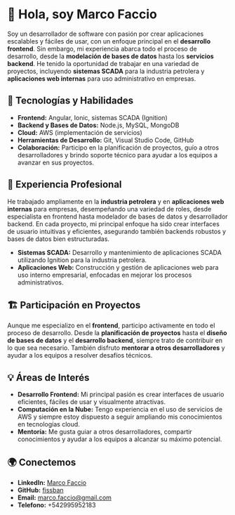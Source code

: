# 👋 Hola, soy Marco Faccio

Soy un desarrollador de software con pasión por crear aplicaciones escalables y fáciles de usar, con un enfoque principal en el **desarrollo frontend**. Sin embargo, mi experiencia abarca todo el proceso de desarrollo, desde la **modelación de bases de datos** hasta los **servicios backend**. He tenido la oportunidad de trabajar en una variedad de proyectos, incluyendo **sistemas SCADA** para la industria petrolera y **aplicaciones web internas** para uso administrativo en empresas.

## 🔧 Tecnologías y Habilidades

- **Frontend:** Angular, Ionic, sistemas SCADA (Ignition)
- **Backend y Bases de Datos:** Node.js, MySQL, MongoDB
- **Cloud:** AWS (implementación de servicios)
- **Herramientas de Desarrollo:** Git, Visual Studio Code, GitHub
- **Colaboración:** Participo en la planificación de proyectos, guío a otros desarrolladores y brindo soporte técnico para ayudar a los equipos a avanzar en sus proyectos.

## 💼 Experiencia Profesional

He trabajado ampliamente en la **industria petrolera** y en **aplicaciones web internas** para empresas, desempeñando una variedad de roles, desde especialista en frontend hasta modelador de bases de datos y desarrollador backend. En cada proyecto, mi principal enfoque ha sido crear interfaces de usuario intuitivas y eficientes, asegurando también backends robustos y bases de datos bien estructuradas.

- **Sistemas SCADA:** Desarrollo y mantenimiento de aplicaciones SCADA utilizando Ignition para la industria petrolera.
- **Aplicaciones Web:** Construcción y gestión de aplicaciones web para uso interno empresarial, enfocadas en mejorar los procesos administrativos.
  
## 🏗 Participación en Proyectos

Aunque me especializo en el **frontend**, participo activamente en todo el proceso de desarrollo. Desde la **planificación de proyectos** hasta el **diseño de bases de datos** y el **desarrollo backend**, siempre trato de contribuir en lo que sea necesario. También disfruto **mentorar a otros desarrolladores** y ayudar a los equipos a resolver desafíos técnicos.

## 💡 Áreas de Interés

- **Desarrollo Frontend:** Mi principal pasión es crear interfaces de usuario eficientes, fáciles de usar y visualmente atractivas.
- **Computación en la Nube:** Tengo experiencia en el uso de servicios de AWS y siempre estoy dispuesto a seguir ampliando mis conocimientos en tecnologías cloud.
- **Mentoría:** Me gusta guiar a otros desarrolladores, compartir conocimientos y ayudar a los equipos a alcanzar su máximo potencial.

## 🌍 Conectemos

- **LinkedIn:** [Marco Faccio](https://www.linkedin.com/in/marco-faccio-28244942/)
- **GitHub:** [fissban](https://github.com/fissban)
- **Email:** marco.faccio@gmail.com
- **Telefono:** +542995952183
